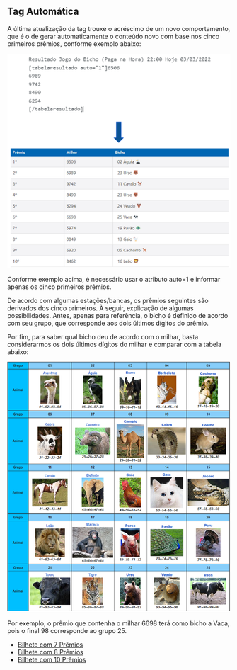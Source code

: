 ## Tag Automática

A última atualização da tag trouxe o acréscimo de um novo comportamento, que é o de gerar automaticamente o conteúdo novo com base nos cinco primeiros prêmios, conforme exemplo abaixo:

![Exemplo de Tag Automática](./imgs/exemploTagAutomatica.png)

Conforme exemplo acima, é necessário usar o atributo auto=1 e informar apenas os cinco primeiros prêmios.

De acordo com algumas estações/bancas, os prêmios seguintes são derivados dos cinco primeiros. À seguir, explicação de algumas possibilidades. Antes, apenas para referência, o bicho é definido de acordo com seu grupo, que corresponde aos dois últimos dígitos do prêmio.

Por fim, para saber qual bicho deu de acordo com o milhar, basta considerarmos os dois últimos dígitos do milhar e comparar com a tabela abaixo:

![Tabela Jogo do Bicho](./imgs/tabelaJogoBicho.png)

Por exemplo, o prêmio que contenha o milhar 6698 terá como bicho a Vaca, pois o final 98 corresponde ao grupo 25.

- [Bilhete com 7 Prêmios](./3.3.1.Bilhete7.md)
- [Bilhete com 8 Prêmios](./3.3.2.Bilhete8.md)
- [Bilhete com 10 Prêmios](./3.3.3.Bilhete10.md)